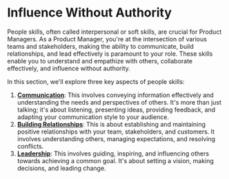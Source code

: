 # Influence Without Authority

People skills, often called interpersonal or soft skills, are crucial for Product Managers. As a Product Manager, you're at the intersection of various teams and stakeholders, making the ability to communicate, build relationships, and lead effectively is paramount to your role. These skills enable you to understand and empathize with others, collaborate effectively, and influence without authority.

In this section, we'll explore three key aspects of people skills:

1. [**Communication**](communication/): This involves conveying information effectively and understanding the needs and perspectives of others. It's more than just talking; it's about listening, presenting ideas, providing feedback, and adapting your communication style to your audience.
2. [**Building Relationships**](../building-relationships/): This is about establishing and maintaining positive relationships with your team, stakeholders, and customers. It involves understanding others, managing expectations, and resolving conflicts.
3. [**Leadership**](../leadership/): This involves guiding, inspiring, and influencing others towards achieving a common goal. It's about setting a vision, making decisions, and leading change.
